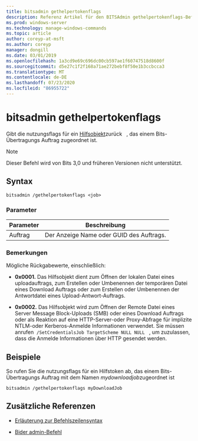 ```yaml
---
title: bitsadmin gethelpertokenflags
description: Referenz Artikel für den BITSAdmin gethelpertokenflags-Befehl, der die nutzungsflags für ein Hilfsobjekt zurückgibt, das einem Bits-Übertragungs Auftrag zugeordnet ist.
ms.prod: windows-server
ms.technology: manage-windows-commands
ms.topic: article
author: coreyp-at-msft
ms.author: coreyp
manager: dongill
ms.date: 03/01/2019
ms.openlocfilehash: 1a3cd9e69c696dc00cb597ae1f60747518d8600f
ms.sourcegitcommit: d5e27c1f2f168a71ae272bebf8f50e1b3ccbcca3
ms.translationtype: MT
ms.contentlocale: de-DE
ms.lasthandoff: 07/23/2020
ms.locfileid: "86955722"
---
```

# <a name="bitsadmin-gethelpertokenflags"></a>bitsadmin gethelpertokenflags

Gibt die nutzungsflags für ein [Hilfsobjekt](/windows/win32/bits/helper-tokens-for-bits-transfer-jobs)zurück   , das einem Bits-Übertragungs Auftrag zugeordnet ist.

> [!NOTE]
> Dieser Befehl wird von Bits 3,0 und früheren Versionen nicht unterstützt.

## <a name="syntax"></a>Syntax

```
bitsadmin /gethelpertokenflags <job>
```

### <a name="parameters"></a>Parameter

| Parameter | Beschreibung |
| -------------- | -------------- |
| Auftrag | Der Anzeige Name oder GUID des Auftrags. |

### <a name="remarks"></a>Bemerkungen

Mögliche Rückgabewerte, einschließlich:

- **0x0001.** Das Hilfsobjekt dient zum Öffnen der lokalen Datei eines uploadauftrags, zum Erstellen oder Umbenennen der temporären Datei eines Download Auftrags oder zum Erstellen oder Umbenennen der Antwortdatei eines Upload-Antwort-Auftrags.

- **0x0002.** Das Hilfsobjekt wird zum Öffnen der Remote Datei eines Server Message Block-Uploads (SMB) oder eines Download Auftrags oder als Reaktion auf eine HTTP-Server-oder Proxy-Abfrage für implizite NTLM-oder Kerberos-Anmelde Informationen verwendet. Sie müssen anrufen  `/SetCredentialsJob TargetScheme NULL NULL`   , um zuzulassen, dass die Anmelde Informationen über HTTP gesendet werden.

## <a name="examples"></a>Beispiele

So rufen Sie die nutzungsflags für ein Hilfstoken ab, das einem Bits-Übertragungs Auftrag mit dem Namen *mydownloadjob*zugeordnet ist

```
bitsadmin /gethelpertokenflags myDownloadJob
```

## <a name="additional-references"></a>Zusätzliche Referenzen

- [Erläuterung zur Befehlszeilensyntax](command-line-syntax-key.md)

- [Bider admin-Befehl](bitsadmin.md)
